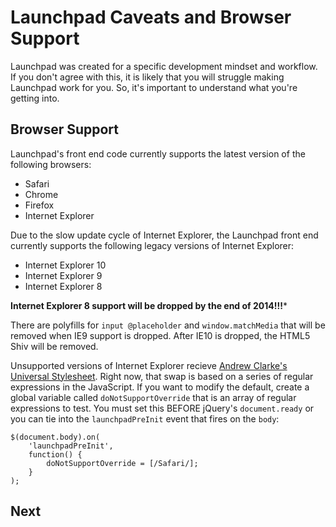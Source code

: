 Launchpad Caveats and Browser Support
=====================================

Launchpad was created for a specific development mindset and workflow.  If you don't agree with this, it is likely that you will struggle making Launchpad work for you.  So, it's important to understand what you're getting into.

## Browser Support

Launchpad's front end code currently supports the latest version of the following browsers:

* Safari
* Chrome
* Firefox
* Internet Explorer

Due to the slow update cycle of Internet Explorer, the Launchpad front end currently supports the following legacy versions of Internet Explorer:

* Internet Explorer 10
* Internet Explorer 9
* Internet Explorer 8

**Internet Explorer 8 support will be dropped by the end of 2014!!!***

There are polyfills for <code>input @placeholder</code> and <code>window.matchMedia</code> that will be removed when IE9 support is dropped.  After IE10 is dropped, the HTML5 Shiv will be removed.

Unsupported versions of Internet Explorer recieve [Andrew Clarke's Universal Stylesheet](https://code.google.com/p/universal-ie6-css/).  Right now, that swap is based on a series of regular expressions in the JavaScript.  If you want to modify the default, create a global variable called <code>doNotSupportOverride</code> that is an array of regular expressions to test.  You must set this BEFORE jQuery's <code>document.ready</code> or you can tie into the <code>launchpadPreInit</code> event that fires on the <code>body</code>:

	$(document.body).on(
		'launchpadPreInit',
		function() {
			doNotSupportOverride = [/Safari/];
		}
	);

## Next